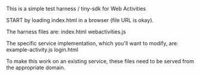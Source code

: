 
This is a simple test harness / tiny-sdk for Web Activities

START by loading index.html in a browser (file URL is okay).

The harness files are:
    index.html
    webactivities.js

The specific service implementation, which you'll want to modify, are:
    example-activity.js
    login.html

To make this work on an existing service, these files need to be served
from the appropriate domain.
